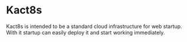 # Kact8s
Kact8s is intended to be a standard cloud infrastructure for web startup. With it startup can easily deploy it and start working immediately.
